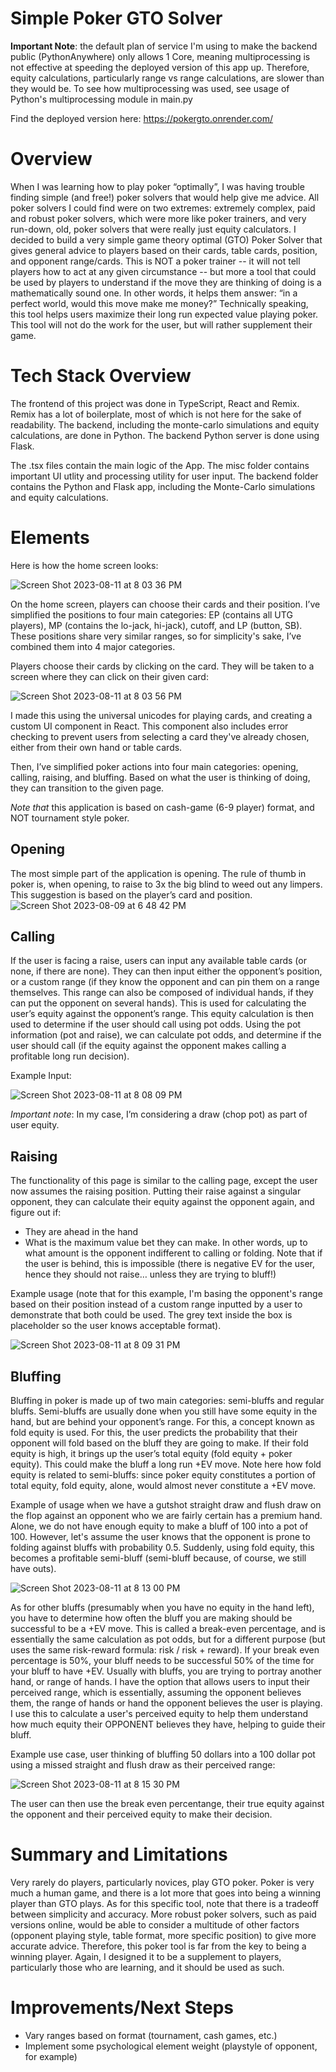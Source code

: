 # Simple Poker GTO Solver

**Important Note**: the default plan of service I'm using to make the backend public (PythonAnywhere) only allows 1 Core, meaning multiprocessing is not effective at speeding the deployed version of this app up. Therefore, equity calculations, particularly range vs range calculations, are slower than they would be. To see how multiprocessing was used, see usage of Python's multiprocessing module in main.py

Find the deployed version here: https://pokergto.onrender.com/

# Overview

When I was learning how to play poker “optimally”, I was having trouble finding simple (and free!) poker solvers that would help give me advice. All poker solvers I could find were on two extremes: extremely complex, paid and robust poker solvers, which were more like poker trainers, and very run-down, old, poker solvers that were really just equity calculators. I decided to build a very simple game theory optimal (GTO) Poker Solver that gives general advice to players based on their cards, table cards, position, and opponent range/cards. This is NOT a poker trainer -- it will not tell players how to act at any given circumstance -- but more a tool that could be used by players to understand if the move they are thinking of doing is a mathematically sound one. In other words, it helps them answer: “in a perfect world, would this move make me money?” Technically speaking, this tool helps users maximize their long run expected value playing poker. This tool will not do the work for the user, but will rather supplement their game.

# Tech Stack Overview

The frontend of this project was done in TypeScript, React and Remix. Remix has a lot of boilerplate, most of which is not here for the sake of readability. The backend, including the monte-carlo simulations and equity calculations, are done in Python. The backend Python server is done using Flask. 

The .tsx files contain the main logic of the App. The misc folder contains important UI utlity and processing utility for user input. The backend folder contains the Python and Flask app, including the Monte-Carlo simulations and equity calculations. 

# Elements

Here is how the home screen looks:

![Screen Shot 2023-08-11 at 8 03 36 PM](https://github.com/munteanue1234/pokergtosolver/assets/90631000/d77103f2-bfeb-409e-a11e-7244587b8ae5)


On the home screen, players can choose their cards and their position. I’ve simplified the positions to four main categories: EP (contains all UTG players), MP (contains the lo-jack, hi-jack), cutoff, and LP (button, SB). These positions share very similar ranges, so for simplicity's sake, I’ve combined them into 4 major categories.

Players choose their cards by clicking on the card. They will be taken to a screen where they can click on their given card:

![Screen Shot 2023-08-11 at 8 03 56 PM](https://github.com/munteanue1234/pokergtosolver/assets/90631000/674589cb-1dba-4be7-9212-a7e896b9788f)

I made this using the universal unicodes for playing cards, and creating a custom UI component in React. This component also includes error checking to prevent users from selecting a card they've already chosen, either from their own hand or table cards.

Then, I’ve simplified poker actions into four main categories: opening, calling, raising, and bluffing. Based on what the user is thinking of doing, they can transition to the given page. 

*Note that* this application is based on cash-game (6-9 player) format, and NOT tournament style poker.

## Opening

The most simple part of the application is opening. The rule of thumb in poker is, when opening, to raise to 3x the big blind to weed out any limpers. This suggestion is based on the player’s card and position.
![Screen Shot 2023-08-09 at 6 48 42 PM](https://github.com/munteanue1234/pokergtosolver/assets/90631000/acdbdeb4-c285-41d4-ae30-28cc58f140a4)

## Calling

If the user is facing a raise, users can input any available table cards (or none, if there are none). They can then input either the opponent’s position, or a custom range (if they know the opponent and can pin them on a range themselves. This range can also be composed of individual hands, if they can put the opponent on several hands). This is used for calculating the user’s equity against the opponent’s range. This equity calculation is then used to determine if the user should call using pot odds. Using the pot information (pot and raise), we can calculate pot odds, and determine if the user should call (if the equity against the opponent makes calling a profitable long run decision).

Example Input:

![Screen Shot 2023-08-11 at 8 08 09 PM](https://github.com/munteanue1234/pokergtosolver/assets/90631000/e8b34074-738a-4bda-a1ca-c5a3089dbdad)

*Important note*: In my case, I’m considering a draw (chop pot) as part of user equity.

## Raising

The functionality of this page is similar to the calling page, except the user now assumes the raising position. Putting their raise against a singular opponent, they can calculate their equity against the opponent again, and figure out if:
- They are ahead in the hand
- What is the maximum value bet they can make. In other words, up to what amount is the opponent indifferent to calling or folding.  Note that if the user is behind, this is impossible (there is negative EV for the user, hence they should not raise… unless they are trying to bluff!)

Example usage (note that for this example, I'm basing the opponent's range based on their position instead of a custom range inputted by a user to demonstrate that both could be used. The grey text inside the box is placeholder so the user knows acceptable format).

![Screen Shot 2023-08-11 at 8 09 31 PM](https://github.com/munteanue1234/pokergtosolver/assets/90631000/c03d96f5-2ed1-4350-90a9-2ec9ed9be9af)


## Bluffing

Bluffing in poker is made up of two main categories: semi-bluffs and regular bluffs. Semi-bluffs are usually done when you still have some equity in the hand, but are behind your opponent’s range. For this, a concept known as fold equity is used. For this, the user predicts the probability that their opponent will fold based on the bluff they are going to make. If their fold equity is high, it brings up the user’s total equity (fold equity + poker equity). This could make the bluff a long run +EV move. Note here how fold equity is related to semi-bluffs: since poker equity constitutes a portion of total equity, fold equity, alone, would almost never constitute a +EV move.

Example of usage when we have a gutshot straight draw and flush draw on the flop against an opponent who we are fairly certain has a premium hand. Alone, we do not have enough equity to make a bluff of 100 into a pot of 100. However, let's assume the user knows that the opponent is prone to folding against bluffs with probability 0.5. Suddenly, using fold equity, this becomes a profitable semi-bluff (semi-bluff because, of course, we still have outs).

![Screen Shot 2023-08-11 at 8 13 00 PM](https://github.com/munteanue1234/pokergtosolver/assets/90631000/b8c7d1bf-cf04-4af7-a424-ee7bc245faf6)

As for other bluffs (presumably when you have no equity in the hand left), you have to determine how often the bluff you are making should be successful to be a +EV move. This is called a break-even percentage, and is essentially the same calculation as pot odds, but for a different purpose (but uses the same risk-reward formula: risk / risk + reward). If your break even percentage is 50%, your bluff needs to be successful 50% of the time for your bluff to have +EV. Usually with bluffs, you are trying to portray another hand, or range of hands. I have the option that allows users to input their perceived range, which is essentially, assuming the opponent believes them, the range of hands or hand the opponent believes the user is playing. I use this to calculate a user's perceived equity to help them understand how much equity their OPPONENT believes they have, helping to guide their bluff.

Example use case, user thinking of bluffing 50 dollars into a 100 dollar pot using a missed straight and flush draw as their perceived range:

![Screen Shot 2023-08-11 at 8 15 30 PM](https://github.com/munteanue1234/pokergtosolver/assets/90631000/9f9c08fe-b338-41cf-a621-4860cccb6575)

The user can then use the break even percentange, their true equity against the opponent and their perceived equity to make their decision.

# Summary and Limitations

Very rarely do players, particularly novices, play GTO poker. Poker is very much a human game, and there is a lot more that goes into being a winning player than GTO plays. As for this specific tool, note that there is a tradeoff between simplicity and accuracy. More robust poker solvers, such as paid versions online, would be able to consider a multitude of other factors (opponent playing style, table format, more specific position) to give more accurate advice. Therefore, this poker tool is far from the key to being a winning player. Again, I designed it to be a supplement to players, particularly those who are learning, and it should be used as such.

# Improvements/Next Steps
- Vary ranges based on format (tournament, cash games, etc.)
- Implement some psychological element weight (playstyle of opponent, for example)
